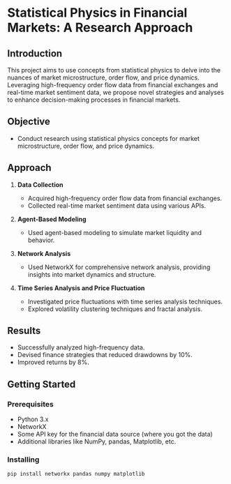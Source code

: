 # Statistical Physics in Financial Markets: A Research Approach

## Introduction

This project aims to use concepts from statistical physics to delve into the nuances of market microstructure, order flow, and price dynamics. Leveraging high-frequency order flow data from financial exchanges and real-time market sentiment data, we propose novel strategies and analyses to enhance decision-making processes in financial markets.

## Objective

- Conduct research using statistical physics concepts for market microstructure, order flow, and price dynamics.

## Approach

1. **Data Collection**
   - Acquired high-frequency order flow data from financial exchanges.
   - Collected real-time market sentiment data using various APIs.

2. **Agent-Based Modeling**
   - Used agent-based modeling to simulate market liquidity and behavior.

3. **Network Analysis**
   - Used NetworkX for comprehensive network analysis, providing insights into market dynamics and structure.

4. **Time Series Analysis and Price Fluctuation**
   - Investigated price fluctuations with time series analysis techniques.
   - Explored volatility clustering techniques and fractal analysis.

## Results

- Successfully analyzed high-frequency data.
- Devised finance strategies that reduced drawdowns by 10%.
- Improved returns by 8%.

## Getting Started

### Prerequisites

- Python 3.x
- NetworkX
- Some API key for the financial data source (where you got the data)
- Additional libraries like NumPy, pandas, Matplotlib, etc.

### Installing

```bash
pip install networkx pandas numpy matplotlib
